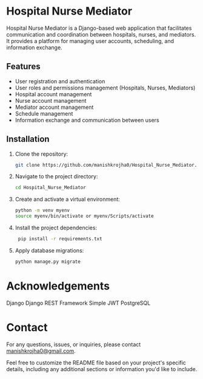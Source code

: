 # Hospital Nurse Mediator

Hospital Nurse Mediator is a Django-based web application that facilitates communication and coordination between hospitals, nurses, and mediators. It provides a platform for managing user accounts, scheduling, and information exchange.

## Features

- User registration and authentication
- User roles and permissions management (Hospitals, Nurses, Mediators)
- Hospital account management
- Nurse account management
- Mediator account management
- Schedule management
- Information exchange and communication between users

## Installation

1. Clone the repository:

   ```bash
   git clone https://github.com/manishkrojha0/Hospital_Nurse_Mediator.git

2. Navigate to the project directory:
   ```bash 
   cd Hospital_Nurse_Mediator
3. Create and activate a virtual environment:
   ```bash
   python -m venv myenv
   source myenv/bin/activate or myenv/Scripts/activate
4. Install the project dependencies:
   ```bash
    pip install -r requirements.txt
5. Apply database migrations:
   ```bash
   python manage.py migrate
# Acknowledgements
  Django
  Django REST Framework
  Simple JWT
  PostgreSQL
# Contact
  For any questions, issues, or inquiries, please contact manishkrojha0@gmail.com.

Feel free to customize the README file based on your project's specific details, including any additional sections or information you'd like to include.

